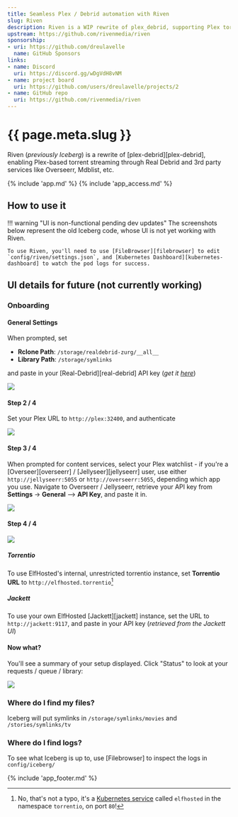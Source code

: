 ```yaml
---
title: Seamless Plex / Debrid automation with Riven
slug: Riven
description: Riven is a WIP rewrite of plex_debrid, supporting Plex torrent streaming through Real Debrid and 3rd party services like Overseerr, Mdblist, etc.
upstream: https://github.com/rivenmedia/riven
sponsorship:
- uri: https://github.com/dreulavelle
  name: GitHub Sponsors
links:
- name: Discord
  uri: https://discord.gg/wDgVdH8vNM
- name: project board
  uri: https://github.com/users/dreulavelle/projects/2
- name: GitHub repo
  uri: https://github.com/rivenmedia/riven
---
```


# {{ page.meta.slug }}

Riven (*previously Iceberg*) is a rewrite of [plex-debrid][plex-debrid], enabling Plex-based torrent streaming through Real Debrid and 3rd party services like Overseerr, Mdblist, etc.

{% include 'app.md' %}
{% include 'app_access.md' %}

## How to use it

!!! warning "UI is non-functional pending dev updates"
    The screenshots below represent the old Iceberg code, whose UI is not yet working with Riven.
    
    To use Riven, you'll need to use [FileBrowser][filebrowser] to edit `config/riven/settings.json`, and [Kubernetes Dashboard][kubernetes-dashboard] to watch the pod logs for success.

## UI details for future (not currently working)

### Onboarding

#### General Settings

When prompted, set 

* **Rclone Path**: `/storage/realdebrid-zurg/__all__ `
* **Library Path**: `/storage/symlinks`

and paste in your [Real-Debrid][real-debrid] API key (*get it [here](https://real-debrid.com/apitoken)*)

![](/images/iceberg-setup-step-1.png)

#### Step 2 / 4

Set your Plex URL to `http://plex:32400`, and authenticate

![](/images/iceberg-setup-step-2.png)

#### Step 3 / 4

When prompted for content services, select your Plex watchlist - if you're a [Overseer][overseerr] / [Jellyseer][jellyseerr] user, use either `http://jellyseerr:5055` or `http://overseerr:5055`, depending which app you use. Navigate to Overseerr / Jellyseerr, retrieve your API key from **Settings** -> **General** --> **API Key**, and paste it in.

![](/images/iceberg-setup-step-3.png)

#### Step 4 / 4

![](/images/iceberg-setup-step-4.png)

##### Torrentio

To use ElfHosted's internal, unrestricted torrentio instance, set **Torrentio URL** to `http://elfhosted.torrentio`[^1]

##### Jackett

To use your own ElfHosted [Jackett][jackett] instance, set the URL to `http://jackett:9117`, and paste in your API key (*retrieved from the Jackett UI*)

#### Now what?

You'll see a summary of your setup displayed. Click "Status" to look at your requests / queue / library:

![](/images/iceberg-setup-step-5.png)

### Where do I find my files?

Iceberg will put symlinks in `/storage/symlinks/movies` and `/stories/symlinks/tv`

### Where do I find logs?

To see what Iceberg is up to, use [Filebrowser] to inspect the logs in `config/iceberg/`


{% include 'app_footer.md' %}

[^1]: No, that's not a typo, it's a [Kubernetes service](https://github.com/funkypenguin/elf-infra/blob/ci/torrentio/service-elfhosted.yaml) called `elfhosted` in the namespace `torrentio`, on port `80`!
